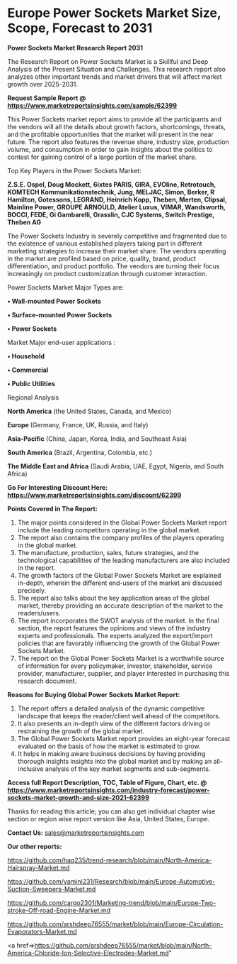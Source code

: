  # Europe Power Sockets Market Size, Scope, Forecast to 2031

<strong>Power Sockets Market Research Report 2031</strong>

The Research Report on Power Sockets Market is a Skillful and Deep Analysis of the Present Situation and Challenges. This research report also analyzes other important trends and market drivers that will affect market growth over 2025-2031.

<strong>Request Sample Report @ <a href=https://www.marketreportsinsights.com/sample/62399>https://www.marketreportsinsights.com/sample/62399</a></strong>

This Power Sockets market report aims to provide all the participants and the vendors will all the details about growth factors, shortcomings, threats, and the profitable opportunities that the market will present in the near future. The report also features the revenue share, industry size, production volume, and consumption in order to gain insights about the politics to contest for gaining control of a large portion of the market share.

Top Key Players in the Power Sockets Market:

<strong>Z.S.E. Ospel, Doug Mockett, 6ixtes PARIS, GIRA, EVOline, Retrotouch, KOMTECH Kommunikationstechnik, Jung, MELJAC, Simon, Berker, R Hamilton, Gotessons, LEGRAND, Heinrich Kopp, Theben, Merten, Clipsal, Mainline Power, GROUPE ARNOULD, Atelier Luxus, VIMAR, Wandsworth, BOCCI, FEDE, Gi Gambarelli, Grasslin, CJC Systems, Switch Prestige, Theben AG</strong>

The Power Sockets Industry is severely competitive and fragmented due to the existence of various established players taking part in different marketing strategies to increase their market share. The vendors operating in the market are profiled based on price, quality, brand, product differentiation, and product portfolio. The vendors are turning their focus increasingly on product customization through customer interaction.

Power Sockets Market Major Types are:

<strong>• Wall-mounted Power Sockets

• Surface-mounted Power Sockets

• Power Sockets</strong>

Market Major end-user applications :

<strong>• Household

• Commercial

• Public Utilities</strong>

Regional Analysis

</u><strong><b>North America</b></strong> (the United States, Canada, and Mexico)

<strong><b>Europe </b></strong>(Germany, France, UK, Russia, and Italy)

<strong><b>Asia-Pacific</b></strong> (China, Japan, Korea, India, and Southeast Asia)

<strong><b>South America</b></strong> (Brazil, Argentina, Colombia, etc.)

<strong><b>The Middle East and Africa</b></strong> (Saudi Arabia, UAE, Egypt, Nigeria, and South Africa)

<strong>Go For Interesting Discount Here: <a href=https://www.marketreportsinsights.com/discount/62399>https://www.marketreportsinsights.com/discount/62399</a></strong>

<strong>Points Covered in The Report:</strong>
<ol>
  <li>The major points considered in the Global Power Sockets Market report include the leading competitors operating in the global market.</li>
  <li>The report also contains the company profiles of the players operating in the global market.</li>
  <li>The manufacture, production, sales, future strategies, and the technological capabilities of the leading manufacturers are also included in the report.</li>
  <li>The growth factors of the Global Power Sockets Market are explained in-depth, wherein the different end-users of the market are discussed precisely.</li>
  <li>The report also talks about the key application areas of the global market, thereby providing an accurate description of the market to the readers/users.</li>
  <li>The report incorporates the SWOT analysis of the market. In the final section, the report features the opinions and views of the industry experts and professionals. The experts analyzed the export/import policies that are favorably influencing the growth of the Global Power Sockets Market.</li>
  <li>The report on the Global Power Sockets Market is a worthwhile source of information for every policymaker, investor, stakeholder, service provider, manufacturer, supplier, and player interested in purchasing this research document.</li>
</ol>
<strong>Reasons for Buying Global Power Sockets Market Report:</strong>

<ol>
  <li>The report offers a detailed analysis of the dynamic competitive landscape that keeps the reader/client well ahead of the competitors.</li>
  <li>It also presents an in-depth view of the different factors driving or restraining the growth of the global market.</li>
  <li>The Global Power Sockets Market report provides an eight-year forecast evaluated on the basis of how the market is estimated to grow.</li>
  <li>It helps in making aware business decisions by having providing thorough insights insights into the global market and by making an all-inclusive analysis of the key market segments and sub-segments.</li>
</ol>
<strong>Access full Report Description, TOC, Table of Figure, Chart, etc. @ <a href=https://www.marketreportsinsights.com/industry-forecast/power-sockets-market-growth-and-size-2021-62399>https://www.marketreportsinsights.com/industry-forecast/power-sockets-market-growth-and-size-2021-62399</a></strong>


Thanks for reading this article; you can also get individual chapter wise section or region wise report version like Asia, United States, Europe.

<strong>Contact Us:</strong>
sales@marketreportsinsights.com

<strong>Our other reports:</strong>

<a href=https://github.com/haq235/trend-research/blob/main/North-America-Hairspray-Market.md>https://github.com/haq235/trend-research/blob/main/North-America-Hairspray-Market.md</a>

<a href=https://github.com/yamini231/Research/blob/main/Europe-Automotive-Suction-Sweepers-Market.md>https://github.com/yamini231/Research/blob/main/Europe-Automotive-Suction-Sweepers-Market.md</a>

<a href=https://github.com/cargo2301/Marketing-trend/blob/main/Europe-Two-stroke-Off-road-Engine-Market.md>https://github.com/cargo2301/Marketing-trend/blob/main/Europe-Two-stroke-Off-road-Engine-Market.md</a>

<a href=https://github.com/arshdeep76555/market/blob/main/Europe-Circulation-Evaporators-Market.md>https://github.com/arshdeep76555/market/blob/main/Europe-Circulation-Evaporators-Market.md</a>

<a href=>https://github.com/arshdeep76555/market/blob/main/North-America-Chloride-Ion-Selective-Electrodes-Market.md</a>"
